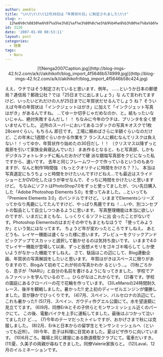 ```yaml
---
author: ameblo
title: "\n\t\t\t\t12月30日は「年賀状の日」に制定されました\t\t"
slug: >-
  12%e6%9c%8830%e6%97%a5%e3%81%af%e3%80%8c%e5%b9%b4%e8%b3%80%e7%8a%b6%e3%81%ae%e6%97%a5%e3%80%8d%e3%81%ab%e5%88%b6%e5%ae%9a%e3%81%95%e3%82%8c%e3%81%be%e3%81%97%e3%81%9f
id: 3126
date: '2007-01-08 08:53:11'
layout: post
categories:
  - 随筆
tags:
  - Naru
---
```


<div align="center">[![Nenga2007Caption.jpg](http://blog-imgs-42.fc2.com/a/k/i/akihikofr/blog_import_4f5646b574999.jpg)](http://blog-imgs-42.fc2.com/a/k/i/akihikofr/blog_import_4f5646b58c424.jpg)</div>

ええ、ウチではそう制定されていると思います、例年。 ……というか日本の郵便局？逓信局？郵政公社？では「25日までに出しましょう」な んて言われてますけど、いったいどれだけの人が25日までに年賀状だせるんでしょう ね？ そういえば今年の年賀状は「インクジェットはがき」に加えて「インクジェット写真 はがき」があるんですね。 …てゆーか切手じゃだめなのか、と。紙もったいないじゃん、絶対失敗するんだし！ ！ ちなみに今年のウチは、プリンタを全く使いませんでした。 近所のスーパーにおいてあるコダックの写真キオスクで1枚28centぐらい。もちろん 即日です。 工場に頼めばさらに半額ぐらいなのだけど、この年末に1週間ぐらいかかる作業をフ ランス人に頼むなんてリスクは負えない！！ってゆか、年賀状作り始めたの30日だし ！！ （クリスマス以降ずっと風邪を引いて家族全員寝込んでいた） まあ作るとなると、もと写真部、しかもデジタルフォトレタッチに転んだおかげで硬 派な銀塩写真部をクビになった私ですから、速いです。 去年と同じフレームワークで作っているというのもありますが、なんと制作1時間強 （もっとクオリティに時間をかけろ？？）。 本当は写真選定にもうちょっと時間をかけたいんですけどねえ…でも最近はスライド ショーとかDVD化したほうが幸せなんで、そっちに時間をかけたいと思いますけど。 ちなみにソフトはPhotoShop7.0をずっと使ってましたが、つい先日購入した「Adobe Photoshop Elements 5.0」を使ってみました。…といっても「Premiere Elements 3.0」のバンドルですけど。 いままでElementsシリーズってかなり馬鹿にしてたんですけど、やっぱり馬鹿ですね ！…いや、別コンセプトの製品として自立しつつあるように思います。 写真整理機能は本当に欲しいのですが、いまだにまともな、しっくりくるソフトに出 会ったことがないです。Photoshop Elementsのはまだその中でもまともなほうで 「使ってみようか」という気にはなってます。 ちょうど年が変わったところですしねえ。 あとどうも、レイヤー機能は速くなった様に思います。プレビューをクリックアンド ピックアップでスカッッと選択して動かせるのは気持ち良いです。 いままで4.0でレイヤー機能が登場して以来、ずっと仮想メモリをゴキゴキ鳴らして しか使いようがなかった機能ですしねえ。 さて、駄話はこの辺にして、Blog連動企画、年賀状の写真解説をしたいと思います。 年賀はがきはスペースに限りがありますので、Blogみて初めてこれが何の写真かわか るという…。 (1)秋ごろから、息子が「NARU」と自分の名前を書けるようになってきました。 学校でアルファベットを学んでいるので…。ひらがなはこれからです。 (2)春です。学校の園庭にあるクローバーの花で花輪を作っています。 (3)LeMansの24時間耐久レース、後半を観戦しました。暑かった!! 史上初のディーゼルエンジンが優勝しました。音が静かでびっくりです。 (4)7月、スペイン、バルセロナの浜辺にて。これも暑かった!! (5)7月、スペイン、ガウディ作グエル公園にて。水を望遠鏡に見立ててます。 (6)9月、同僚Erikとその子供らとモンサンミッシェル近くのパークにて。 この後、電動バイクを上手に運転してました。最後はぶつかって泣いてましたけ ど…。 (7)今年のテーマだったトイレですが、おかげさまで秋には克服しました。 (8)2月、Erikと日本からの留学生とモンサンミッシェルへ（といっても近所）。 (9)今年、息子は料理に目覚めました。夏はピザ作りに向いています。 (10)6月ごろ。職場と同じ建屋にある鉄道模型クラブにて。電車だいすき。 (11)夏、久美子の両親が尋ねてきました。同僚Valerie家族らと。 (12)Laval、12月のイルミネーションです。